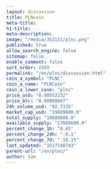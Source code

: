 ```yaml
---
layout: discussion
title: PLNcoin
meta-title: 
h1-title: 
meta-description: 
image: "/media/352131/plnc.png"
published: true
allow_search_engine: false
sitemap: false
enable_comment: false
sort_order: 1089
permalink: "/en/plnc/discussion.html"
coin_a_symbol: "PLNC"
coin_a_name: "PLNCoin"
coin_a_lower_case: "plnc"
price_usd: "0.00552232"
price_btc: "0.00000047"
24h_volume_usd: "92.7335"
market_cap_usd: "19089600.0"
total_supply: "19089600.0"
available_supply: "17089600.0"
percent_change_1h: "0.45"
percent_change_24h: "-0.1"
percent_change_7d: "-18.15"
last_updated: "1517140743"
parent-url: "/en/plnc/"
author: Sam
---
```


